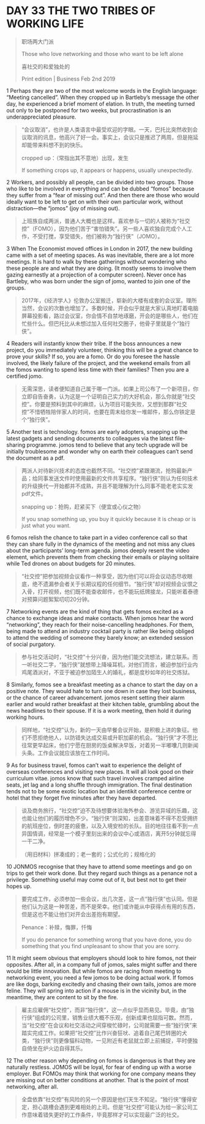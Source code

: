 # DAY 33 THE TWO TRIBES OF WORKING LIFE
> 职场两大门派
 > 
> Those who love networking and those who want to be left alone
 > 
> 喜社交的和爱独处的
 > 
> Print edition | Business Feb 2nd 2019
 > 

1 Perhaps they are two of the most welcome words in the English language: “Meeting cancelled”. When they cropped up in Bartleby’s message the other day, he experienced a brief moment of elation. In truth, the meeting turned out only to be postponed for two weeks, but procrastination is an underappreciated pleasure.

> “会议取消”，也许是人类语言中最受欢迎的字眼。一天，巴托比突然收到会议取消的讯息，他高兴了好一会。事实上，会议只是推迟了两周，但是拖延却能带来料想不到的快乐。
>
> cropped up：（常指出其不意地）出现，发生
>
> If something crops up, it appears or happens, usually unexpectedly.
>

2 Workers, and possibly all people, can be divided into two groups. Those who like to be involved in everything and can be dubbed “fomos” because they suffer from a “fear of missing out”. And then there are those who would ideally want to be left to get on with their own particular work, without distraction—the “jomos” (joy of missing out).

> 上班族自成两派，普通人大概也是这样。喜欢参与一切的人被称为“社交控”（FOMO），因为他们苦于“害怕错失”。另一些人喜欢独自完成个人工作，不受打搅，享受错失，他们被称为“独行侠”（JOMO）。
>

3 When The Economist moved offices in London in 2017, the new building came with a set of meeting spaces. As was inevitable, there are a lot more meetings. It is hard to walk by these gatherings without wondering who these people are and what they are doing. (It mostly seems to involve them gazing earnestly at a projection of a computer screen). Never once has Bartleby, who was born under the sign of jomo, wanted to join one of the groups.

> 2017年，《经济学人》伦敦办公室搬迁，崭新的大楼有成套的会议室。理所当然，会议的次数也增加了。多数时候，开会似乎就是大家认真地盯着电脑屏幕投影看，路过会议室，你会情不自禁地琢磨，开会的是哪些人，他们在忙些什么。但巴托比从未想过加入任何社交圈子，他骨子里就是个“独行侠”。
>

4 Readers will instantly know their tribe. If the boss announces a new project, do you immediately volunteer, thinking this will be a great chance to prove your skills? If so, you are a fomo. Or do you foresee the hassle involved, the likely failure of the project, and the weekend emails from all the fomos wanting to spend less time with their families? Then you are a certified jomo.

> 无需深思，读者便知道自己属于哪一门派。如果上司公布了一个新项目，你立即自告奋勇，认为这是一个证明自己实力的大好机会，那么你就是“社交控”。你要是预料到其中的麻烦，认为项目可能失败，又想到那群“社交控”不惜牺牲陪伴家人的时间，也要在周末给你发一堆邮件，那么你铁定是个“独行侠”。
>

5 Another test is technology. fomos are early adopters, snapping up the latest gadgets and sending documents to colleagues via the latest file-sharing programme. jomos tend to believe that any tech upgrade will be initially troublesome and wonder why on earth their colleagues can’t send the document as a pdf.

> 两派人对待新兴技术的态度也截然不同。“社交控”紧跟潮流，抢购最新产品；给同事发送文件时使用最新的文件共享程序。“独行侠”则认为任何技术的升级换代一开始都并不成熟，并且不能理解为什么同事不能老老实实发pdf文件。
>
> snapping up：抢购，赶紧买下（便宜或心仪之物）
>
> If you snap something up, you buy it quickly because it is cheap or is just what you want.
>

6 fomos relish the chance to take part in a video conference call so that they can share fully in the dynamics of the meeting and not miss any clues about the participants’ long-term agenda. jomos deeply resent the video element, which prevents them from checking their emails or playing solitaire while Ted drones on about budgets for 20 minutes.

> “社交控”把参加视频会议看作一种享受，因为他们可以将会议动态尽收眼底，绝不遗漏参会者关于长期议程的任何细节。“独行侠”却对视频会议恨之入骨，打开视频，他们既不能查收邮件，也不能玩纸牌接龙，只能听着泰德对预算问题絮絮叨叨20分钟。
>

7 Networking events are the kind of thing that gets fomos excited as a chance to exchange ideas and make contacts. When jomos hear the word “networking”, they reach for their noise-cancelling headphones. For them, being made to attend an industry cocktail party is rather like being obliged to attend the wedding of someone they barely know; an extended session of social purgatory.

> 参与社交活动时，“社交控”十分兴奋，因为他们能交流想法，建立联系。而一听社交二字，“独行侠”就想带上降噪耳机，对他们而言，被迫参加行业内鸡尾酒派对，不亚于被迫参加陌生人的婚礼，都是度秒如年的社交炼狱。
>

8 Similarly, fomos see a breakfast meeting as a chance to start the day on a positive note. They would hate to turn one down in case they lost business, or the chance of career advancement. jomos resent setting their alarm earlier and would rather breakfast at their kitchen table, grumbling about the news headlines to their spouse. If it is a work meeting, then hold it during working hours.

> 同样地，“社交控”认为，新的一天由早餐会议开始，是积极上进的象征。他们不愿拒绝他人，以防错失达成交易或升职加薪的机会。“独行侠”才不愿比往常更早起床，他们宁愿在厨房的饭桌解决早饭，对着另一半嘟囔几则新闻头条。工作会议就应该放在工作时间。
>

9 As for business travel, fomos can’t wait to experience the delight of overseas conferences and visiting new places. It will all look good on their curriculum vitae. jomos know that such travel involves cramped airline seats, jet lag and a long shuffle through immigration. The final destination tends not to be some exotic location but an identikit conference centre or hotel that they forget five minutes after they have departed.

> 谈及商务旅行，“社交控”迫不及待想要体验海外参会、游览异域的乐趣，这也能让他们的履历增色不少。“独行侠”则深知，出差意味着不得不忍受拥挤的航班座位，倒时差的疲惫，以及入境安检的长队。目的地往往看不到一点异国情调，经常是一个模子里刻出来的会议中心或酒店，离开5分钟就忘得一干二净。
>
> （用旧材料）拼凑成的；老一套的；公式化的；规格化的
>

10 JONMOS recognise that they have to attend some meetings and go on trips to get their work done. But they regard such things as a penance not a privilege. Something useful may come out of it, but best not to get their hopes up.

> 要完成工作，必须参加一些会议，出几次差，这一点“独行侠”也认同。但是他们认为这是一种苦差，而不是荣幸。他们或许能从中获得点有用的东西，但是这也不能让他们对开会出差抱有期望。
>
> Penance：补赎，悔罪，忏悔
>
> If you do penance for something wrong that you have done, you do something that you find unpleasant to show that you are sorry.
>

11 It might seem obvious that employers should look to hire fomos, not their opposites. After all, in a company full of jomos, sales might suffer and there would be little innovation. But while fomos are racing from meeting to networking event, you need a few jomos to be doing actual work. If fomos are like dogs, barking excitedly and chasing their own tails, jomos are more feline. They will spring into action if a mouse is in the vicinity but, in the meantime, they are content to sit by the fire.

> 雇主应雇佣“社交控”，而非“独行侠”，这一点似乎显而易见。毕竟，由“独行侠”组成的公司里，销售业绩大概不乐观，创新成果也屈指可数。然而，当“社交控”在会议和社交活动之间穿梭忙碌时，公司就需要一些“独行侠”来踏实完成工作。如果把“社交控”比作兴奋狂吠、追着自己尾巴转圈的犬类，“独行侠”则更像猫科动物，一见附近有老鼠就立即上前捕捉，平时便独自倚坐在炉火边自得其乐。
>

12 The other reason why depending on fomos is dangerous is that they are naturally restless. JOMOS will be loyal, for fear of ending up with a worse employer. But FOMOs may think that working for one company means they are missing out on better conditions at another. That is the point of most networking, after all.

> 全盘依靠“社交控”有风险的另一个原因是他们天生不知足。“独行侠”懂得安定，担心跳槽会遇到更难相处的上司。但是“社交控”可能认为给一家公司工作意味着错失更好的工作条件，毕竟那样才可以实现最广泛的社交。
>

